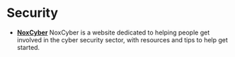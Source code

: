 # Security
* __[NoxCyber](https://noxcyber.co.uk/)__
  NoxCyber is a website dedicated to helping people get involved in the cyber security sector, with resources and tips to help get started.

